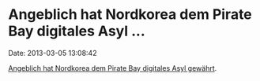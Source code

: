 Angeblich hat Nordkorea dem Pirate Bay digitales Asyl \...
==========================================================

Date: 2013-03-05 13:08:42

[Angeblich hat Nordkorea dem Pirate Bay digitales Asyl
gewährt](https://torrentfreak.com/the-pirate-bay-moves-to-north-korea-gets-virtual-asylum-130304/).
